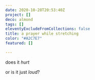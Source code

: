 ```yaml
---
date: 2020-10-28T20:53:40Z
project: []
deco: almond
tags: []
eleventyExcludeFromCollections: false
title: a prayer while stretching
color: "#A2C7E7"
featured: []

---
```

does it _hurt_

or is it just _loud_?